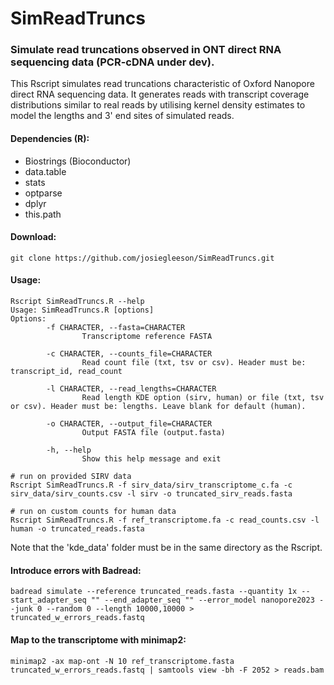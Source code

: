 # SimReadTruncs

### Simulate read truncations observed in ONT direct RNA sequencing data (PCR-cDNA under dev).

This Rscript simulates read truncations characteristic of Oxford Nanopore direct RNA sequencing data. It generates reads with transcript coverage distributions similar to real reads by utilising kernel density estimates to model the lengths and 3' end sites of simulated reads.

#### Dependencies (R):
- Biostrings (Bioconductor)
- data.table
- stats
- optparse
- dplyr
- this.path

#### Download:
```
git clone https://github.com/josiegleeson/SimReadTruncs.git
```

#### Usage:
```
Rscript SimReadTruncs.R --help
Usage: SimReadTruncs.R [options]
Options:
        -f CHARACTER, --fasta=CHARACTER
                Transcriptome reference FASTA

        -c CHARACTER, --counts_file=CHARACTER
                Read count file (txt, tsv or csv). Header must be: transcript_id, read_count

        -l CHARACTER, --read_lengths=CHARACTER
                Read length KDE option (sirv, human) or file (txt, tsv or csv). Header must be: lengths. Leave blank for default (human).

        -o CHARACTER, --output_file=CHARACTER
                Output FASTA file (output.fasta)

        -h, --help
                Show this help message and exit

# run on provided SIRV data
Rscript SimReadTruncs.R -f sirv_data/sirv_transcriptome_c.fa -c sirv_data/sirv_counts.csv -l sirv -o truncated_sirv_reads.fasta

# run on custom counts for human data
Rscript SimReadTruncs.R -f ref_transcriptome.fa -c read_counts.csv -l human -o truncated_reads.fasta
```
Note that the 'kde_data' folder must be in the same directory as the Rscript.


#### Introduce errors with Badread:
```
badread simulate --reference truncated_reads.fasta --quantity 1x --start_adapter_seq "" --end_adapter_seq "" --error_model nanopore2023 --junk 0 --random 0 --length 10000,10000 > truncated_w_errors_reads.fastq
```

#### Map to the transcriptome with minimap2:
```
minimap2 -ax map-ont -N 10 ref_transcriptome.fasta truncated_w_errors_reads.fastq | samtools view -bh -F 2052 > reads.bam
```



